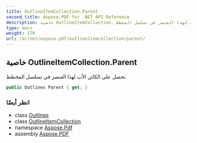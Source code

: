 ```yaml
---
title: OutlineItemCollection.Parent
second_title: Aspose.PDF for .NET API Reference
description: خاصية OutlineItemCollection. تحصل على الكائن الأب لهذا العنصر في تسلسل المخطط
type: docs
weight: 170
url: /ar/net/aspose.pdf/outlineitemcollection/parent/
---
```

## خاصية OutlineItemCollection.Parent

تحصل على الكائن الأب لهذا العنصر في تسلسل المخطط.

```csharp
public Outlines Parent { get; }
```

### انظر أيضًا

* class [Outlines](../../outlines/)
* class [OutlineItemCollection](../)
* namespace [Aspose.Pdf](../../../aspose.pdf/)
* assembly [Aspose.PDF](../../../)